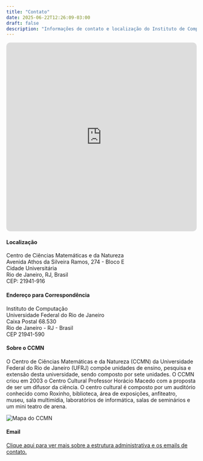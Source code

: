 ```yaml
---
title: "Contato"
date: 2025-06-22T12:26:09-03:00
draft: false
description: "Informações de contato e localização do Instituto de Computação"
---
```


<iframe src="https://www.google.com/maps/embed?pb=!1m14!1m8!1m3!1d9009.228255647267!2d-43.2333753!3d-22.8596644!3m2!1i1024!2i768!4f13.1!3m3!1m2!1s0x9979380b89e165%3A0xa455d04c6ad54749!2sInstituto%20de%20Computa%C3%A7%C3%A3o%20-%20UFRJ!5e1!3m2!1spt-BR!2sbr!4v1751503972809!5m2!1spt-BR!2sbr" width="100%" height="500" style="border:0;border-radius:10px;" allowfullscreen="" loading="lazy" referrerpolicy="no-referrer-when-downgrade"></iframe>

#### Localização

Centro de Ciências Matemáticas e da Natureza\
Avenida Athos da Silveira Ramos, 274 - Bloco E\
Cidade Universitária\
Rio de Janeiro, RJ, Brasil\
CEP: 21941-916

#### Endereço para Correspondência

Instituto de Computação\
Universidade Federal do Rio de Janeiro\
Caixa Postal 68.530\
Rio de Janeiro - RJ - Brasil\
CEP 21941-590

#### Sobre o CCMN

O Centro de Ciências Matemáticas e da Natureza (CCMN) da Universidade Federal do Rio de Janeiro (UFRJ) compõe unidades de ensino, pesquisa e extensão desta universidade, sendo composto por sete unidades. O CCMN criou em 2003 o Centro Cultural Professor Horácio Macedo com a proposta de ser um difusor da ciência. O centro cultural é composto por um auditório conhecido como Roxinho, biblioteca, área de exposições, anfiteatro, museu, sala multimídia, laboratórios de informática, salas de seminários e um mini teatro de arena.

![Mapa do CCMN](/img/ccmn_mapa.jpg)

#### Email

[Clique aqui para ver mais sobre a estrutura administrativa e os emails de contato.](/info/estrutura-administrativa)

